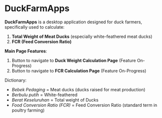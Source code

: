 # DuckFarmApps
**DuckFarmApps** is a desktop application designed for duck farmers, specifically used to calculate:  
1. **Total Weight of Meat Ducks** (especially white-feathered meat ducks)  
2. **FCR (Feed Conversion Ratio)**  

**Main Page Features**:  
1. Button to navigate to **Duck Weight Calculation Page** (Feature On-Progress)
2. Button to navigate to **FCR Calculation Page** (Feature On-Progress)

Dictionary:  
- *Bebek Pedaging* = Meat ducks (ducks raised for meat production)  
- *Berbulu putih* = White-feathered  
- *Berat Keseluruhan* = Total weight of Ducks
- *Food Conversion Ratio (FCR)* = Feed Conversion Ratio (standard term in poultry farming)  
